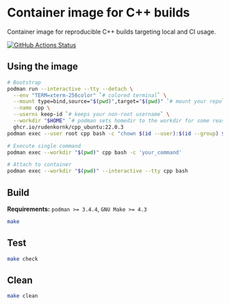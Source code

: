 # Container image for C++ builds

Container image for reproducible C++ builds targeting local and CI usage.  

[![GitHub Actions Status](https://github.com/rudenkornk/docker_cpp/actions/workflows/workflow.yml/badge.svg)](https://github.com/rudenkornk/cpp_image/actions)


## Using the image
```bash
# Bootstrap
podman run --interactive --tty --detach \
  --env "TERM=xterm-256color" `# colored terminal` \
  --mount type=bind,source="$(pwd)",target="$(pwd)" `# mount your repo` \
  --name cpp \
  --userns keep-id `# keeps your non-root username` \
  --workdir "$HOME" `# podman sets homedir to the workdir for some reason` \
  ghcr.io/rudenkornk/cpp_ubuntu:22.0.3
podman exec --user root cpp bash -c "chown $(id --user):$(id --group) $HOME"

# Execute single command
podman exec --workdir "$(pwd)" cpp bash -c 'your_command'

# Attach to container
podman exec --workdir "$(pwd)" --interactive --tty cpp bash
```

## Build
**Requirements:** `podman >= 3.4.4`, `GNU Make >= 4.3`  
```bash
make
```

## Test
```bash
make check
```

## Clean
```bash
make clean
```
